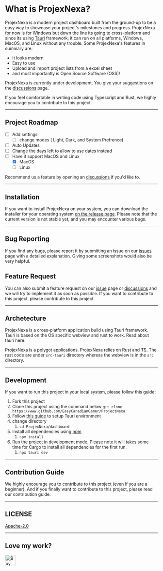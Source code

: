 # What is ProjexNexa?

ProjexNexa is a modern project dashboard built from the ground-up to be a easy way to showcase your project's milestones and progress. ProjexNexa for now is for Windows but down the line its going to cross-platform and since its using [Tauri](https://tauri.studio/) framework, it can run on all platforms, Windows, MacOS, and Linux without any trouble. Some ProjexNexa's features in summary are:

* It looks modern
* Easy to use
* Upload and import project lists from a excel sheet
* and most importantly is Open Source Software (OSS)!

ProjexNexa is currently under development. You give your suggestions on the [discussions](https://github.com/EasyCanadianGamer/ProjexNexa/discussions) page.

If you feel comfortable in writing code using Typescript and Rust, we highly encourage you to contribute to this project.

---

## Project Roadmap

* [ ] Add settings
  * [ ] change modes ( Light, Dark, and System Prefrence)
* [ ] Auto Updates
* [ ] Change the days left to allow to use dates instead
* [ ] Have it support MacOS and Linux
  * [X] MacOS
  * [ ] Linux

Recommend us a feature by opening an [discussions](https://github.com/EasyCanadianGamer/ProjexNexa/discussions) if you'd like to.

---

## Installation

If you want to install ProjexNexa on your system, you can download the installer for your operating system [on the release page](https://github.com/EasyCanadianGamer/ProjectManagement/releases). Please note that the current version is not stable yet, and you may encounter various bugs.

---

## Bug Reporting

If you find any bugs, please report it by submitting an issue on our [issues](https://github.com/EasyCanadianGamer/ProjexNexa/issues) page with a detailed explanation. Giving some screenshots would also be very helpful.

## Feature Request

You can also submit a feature request on our [issue](https://github.com/EasyCanadianGamer/ProjexNexa/issues) page or [discussions](https://github.com/EasyCanadianGamer/ProjexNexa/discussions) and we will try to implement it as soon as possible. If you want to contribute to this project, please contribute to this project.

---

## Archetecture

ProjexNexa is a cross-platform application build using Tauri framework. Tauri is based on the OS specific webview and rust to work. Read about tauri here.

ProjexNexa is a polygot applications. ProjexNexa relies on Rust and TS. The rust code are under `src-tauri` directory whereas the webview is in the `src` directory.


---

## Development

If you want to run this project in your local system, please follow this guide:

1. Fork this project
2. Clone this project using the command below ``git clone https://www.github.com/EasyCanadianGamer/ProjectNexa``
3. Follow [this guide](https://v2.tauri.app/start/prerequisites/) to setup Tauri environment
4. change directory
   1. `cd ProjexNexa/dashboard`
5. Install all dependencies using [npm](https://nodejs.org/en/download)
   1. `npm install`
6. Run the project in development mode. Please note it will takes some time for Cargo to install all dependencies for the first run.
   1. `npx tauri dev`

---


## Contribution Guide 
We highly encourage you to contribute to this project (even if you are a beginner). And if you finally want to contribute to this project, please read our contribution guide.


---

## LICENSE

[Apache-2.0](https://github.com/EasyCanadianGamer/ProjexNexa#Apache-2.0-1-ov-file)

---

## Love my work?

<a href='https://ko-fi.com/C0C4V12R4' target='_blank'><img height='36' style='border:0px;height:36px;' src='https://storage.ko-fi.com/cdn/kofi1.png?v=6' border='0' alt='Buy Me a Coffee at ko-fi.com' /></a>
